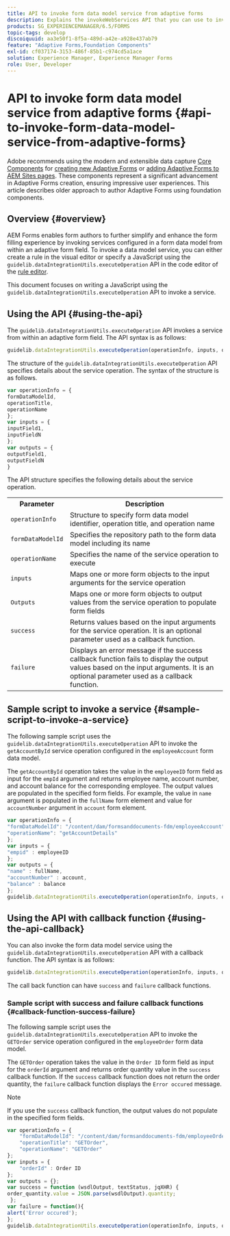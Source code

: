 ```yaml
---
title: API to invoke form data model service from adaptive forms
description: Explains the invokeWebServices API that you can use to invoke web services written in WSDL from within an adaptive form field.
products: SG_EXPERIENCEMANAGER/6.5/FORMS
topic-tags: develop
discoiquuid: aa3e50f1-8f5a-489d-a42e-a928e437ab79
feature: "Adaptive Forms,Foundation Components"
exl-id: cf037174-3153-486f-85b1-c974cd5a1ace
solution: Experience Manager, Experience Manager Forms
role: User, Developer
---
```

# API to invoke form data model service from adaptive forms {#api-to-invoke-form-data-model-service-from-adaptive-forms}

<span class="preview"> Adobe recommends using the modern and extensible data capture [Core Components](https://experienceleague.adobe.com/docs/experience-manager-core-components/using/adaptive-forms/introduction.html) for [creating new Adaptive Forms](/help/forms/using/create-an-adaptive-form-core-components.md) or [adding Adaptive Forms to AEM Sites pages](/help/forms/using/create-or-add-an-adaptive-form-to-aem-sites-page.md). These components represent a significant advancement in Adaptive Forms creation, ensuring impressive user experiences. This article describes older approach to author Adaptive Forms using foundation components. </span>

## Overview {#overview}

AEM Forms enables form authors to further simplify and enhance the form filling experience by invoking services configured in a form data model from within an adaptive form field. To invoke a data model service, you can either create a rule in the visual editor or specify a JavaScript using the `guidelib.dataIntegrationUtils.executeOperation` API in the code editor of the [rule editor](/help/forms/using/rule-editor.md).

This document focuses on writing a JavaScript using the `guidelib.dataIntegrationUtils.executeOperation` API to invoke a service.

## Using the API {#using-the-api}

The `guidelib.dataIntegrationUtils.executeOperation` API invokes a service from within an adaptive form field. The API syntax is as follows:

```javascript
guidelib.dataIntegrationUtils.executeOperation(operationInfo, inputs, outputs)
```

The structure of the `guidelib.dataIntegrationUtils.executeOperation` API specifies details about the service operation. The syntax of the structure is as follows.

```javascript
var operationInfo = {
formDataModelId,
operationTitle,
operationName
};
var inputs = {
inputField1,
inputFieldN
};
var outputs = {
outputField1,
outputFieldN
}

```

The API structure specifies the following details about the service operation.

<table>
 <tbody>
  <tr>
   <th>Parameter</th>
   <th>Description</th>
  </tr>
  <tr>
   <td><code>operationInfo</code></td>
   <td>Structure to specify form data model identifier, operation title, and operation name</td>
  </tr>
  <tr>
   <td><code>formDataModelId</code></td>
   <td>Specifies the repository path to the form data model including its name</td>
  </tr>
  <tr>
   <td><code>operationName</code></td>
   <td>Specifies the name of the service operation to execute</td>
  </tr>
  <tr>
   <td><code>inputs</code></td>
   <td>Maps one or more form objects to the input arguments for the service operation</td>
  </tr>
  <tr>
   <td><code>Outputs</code></td>
   <td>Maps one or more form objects to output values from the service operation to populate form fields<br /> </td>
  </tr>
  <tr>
   <td><code>success</code></td>
   <td>Returns values based on the input arguments for the service operation. It is an optional parameter used as a callback function.<br /> </td>
  </tr>
  <tr>
   <td><code>failure</code></td>
   <td>Displays an error message if the success callback function fails to display the output values based on the input arguments. It is an optional parameter used as a callback function.<br /> </td>
  </tr>
 </tbody>
</table>

## Sample script to invoke a service {#sample-script-to-invoke-a-service}

The following sample script uses the `guidelib.dataIntegrationUtils.executeOperation` API to invoke the `getAccountById` service operation configured in the `employeeAccount` form data model.

The `getAccountById` operation takes the value in the `employeeID` form field as input for the `empId` argument and returns employee name, account number, and account balance for the corresponding employee. The output values are populated in the specified form fields. For example, the value in `name` argument is populated in the `fullName` form element and value for `accountNumber` argument in `account` form element.

```javascript
var operationInfo = {
"formDataModelId": "/content/dam/formsanddocuments-fdm/employeeAccount",
"operationName": "getAccountDetails"
};
var inputs = {
"empid" : employeeID
};
var outputs = {
"name" : fullName,
"accountNumber" : account,
"balance" : balance
};
guidelib.dataIntegrationUtils.executeOperation(operationInfo, inputs, outputs);

```

## Using the API with callback function {#using-the-api-callback}

You can also invoke the form data model service using the `guidelib.dataIntegrationUtils.executeOperation` API with a callback function. The API syntax is as follows:

```javascript
guidelib.dataIntegrationUtils.executeOperation(operationInfo, inputs, outputs, callbackFunction)
```

The call back function can have `success` and `failure` callback functions.

### Sample script with success and failure callback functions {#callback-function-success-failure}

The following sample script uses the `guidelib.dataIntegrationUtils.executeOperation` API to invoke the `GETOrder` service operation configured in the `employeeOrder` form data model.

The `GETOrder` operation takes the value in the `Order ID` form field as input for the `orderId` argument and returns order quantity value in the `success` callback function.  If the `success` callback function does not return the order quantity, the `failure` callback function displays the `Error occured` message.

>[!NOTE]
>
>If you use the `success` callback function, the output values do not populate in the specified form fields.

```javascript
var operationInfo = {
    "formDataModelId": "/content/dam/formsanddocuments-fdm/employeeOrder",
    "operationTitle": "GETOrder",
    "operationName": "GETOrder"
};
var inputs = {
    "orderId" : Order ID
};
var outputs = {};
var success = function (wsdlOutput, textStatus, jqXHR) {
order_quantity.value = JSON.parse(wsdlOutput).quantity;
 };
var failure = function(){
alert('Error occured');
};
guidelib.dataIntegrationUtils.executeOperation(operationInfo, inputs, outputs, success, failure);
```

